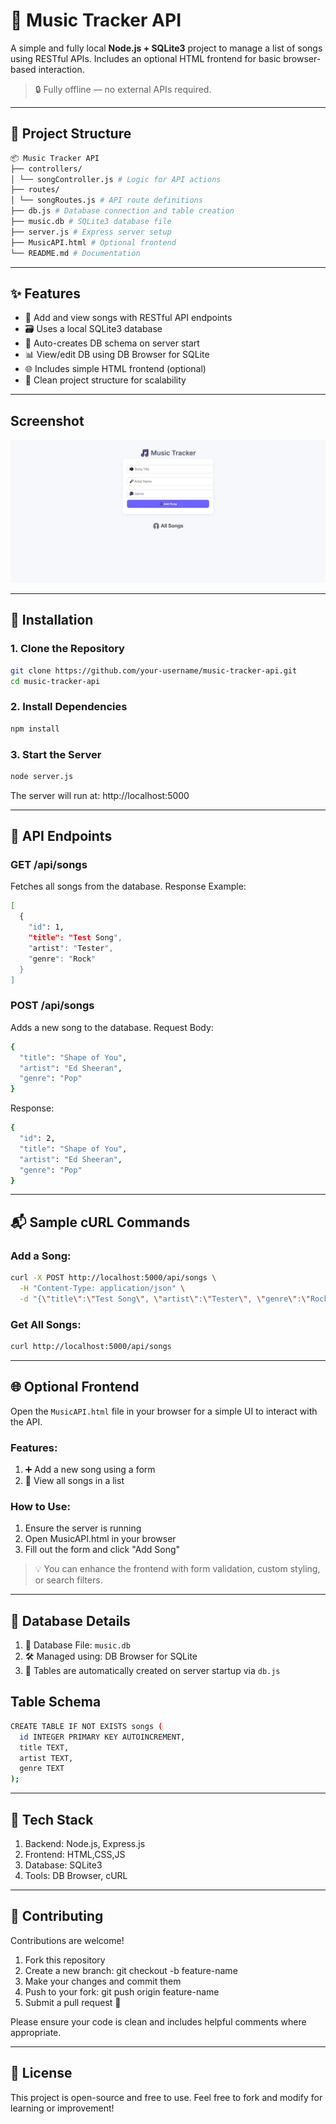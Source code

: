 # 🎵 Music Tracker API

A simple and fully local **Node.js + SQLite3** project to manage a list of songs using RESTful APIs. Includes an optional HTML frontend for basic browser-based interaction.

> 🔒 Fully offline — no external APIs required.

---

## 📁 Project Structure

```bash
📦 Music Tracker API
├── controllers/
│ └── songController.js # Logic for API actions
├── routes/
│ └── songRoutes.js # API route definitions
├── db.js # Database connection and table creation
├── music.db # SQLite3 database file
├── server.js # Express server setup
├── MusicAPI.html # Optional frontend
└── README.md # Documentation
```

---

## ✨ Features

- 🎵 Add and view songs with RESTful API endpoints  
- 🗃️ Uses a local SQLite3 database  
- 🧠 Auto-creates DB schema on server start  
- 📊 View/edit DB using DB Browser for SQLite  
- 🌐 Includes simple HTML frontend (optional)  
- 📁 Clean project structure for scalability  

---

## Screenshot

![Demo Screenshot](Screenshot1.png)

---

## 🚀 Installation

### 1. Clone the Repository

```bash
git clone https://github.com/your-username/music-tracker-api.git
cd music-tracker-api
```

### 2. Install Dependencies

```bash
npm install
```

### 3. Start the Server

```bash
node server.js
```
The server will run at: http://localhost:5000

---

## 📡 API Endpoints

### GET /api/songs

Fetches all songs from the database.
Response Example:

```bash
[
  {
    "id": 1,
    "title": "Test Song",
    "artist": "Tester",
    "genre": "Rock"
  }
]
```

### POST /api/songs

Adds a new song to the database.
Request Body:

```bash
{
  "title": "Shape of You",
  "artist": "Ed Sheeran",
  "genre": "Pop"
}
```

Response:
```bash
{
  "id": 2,
  "title": "Shape of You",
  "artist": "Ed Sheeran",
  "genre": "Pop"
}
```

---

## 📬 Sample cURL Commands

### Add a Song:

```bash
curl -X POST http://localhost:5000/api/songs \
  -H "Content-Type: application/json" \
  -d "{\"title\":\"Test Song\", \"artist\":\"Tester\", \"genre\":\"Rock\"}"
```

### Get All Songs:

```bash
curl http://localhost:5000/api/songs
```

---

## 🌐 Optional Frontend

Open the `MusicAPI.html` file in your browser for a simple UI to interact with the API.

### Features:

1. ➕ Add a new song using a form
2. 📄 View all songs in a list

### How to Use:

1. Ensure the server is running
2. Open MusicAPI.html in your browser
3. Fill out the form and click "Add Song"

> 💡 You can enhance the frontend with form validation, custom styling, or search filters.

---

## 🧠 Database Details

1. 📁 Database File: `music.db`
2. 🛠️ Managed using: DB Browser for SQLite
3. 🔄 Tables are automatically created on server startup via `db.js`


## Table Schema

```bash
CREATE TABLE IF NOT EXISTS songs (
  id INTEGER PRIMARY KEY AUTOINCREMENT,
  title TEXT,
  artist TEXT,
  genre TEXT
);
```

---

## 🧰 Tech Stack

1. Backend: Node.js, Express.js
2. Frontend: HTML,CSS,JS
3. Database: SQLite3
4. Tools: DB Browser, cURL

---

## 🤝 Contributing

Contributions are welcome!

1. Fork this repository
2. Create a new branch: git checkout -b feature-name
3. Make your changes and commit them
4. Push to your fork: git push origin feature-name
5. Submit a pull request 🚀

Please ensure your code is clean and includes helpful comments where appropriate.

---

## 📄 License

This project is open-source and free to use. Feel free to fork and modify for learning or improvement!
